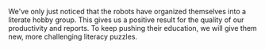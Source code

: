 We've only just noticed that the robots have organized themselves into a literate hobby group. 
This gives us a positive result for the quality of our productivity and reports. 
To keep pushing their education, we will give them new, more challenging literacy puzzles.